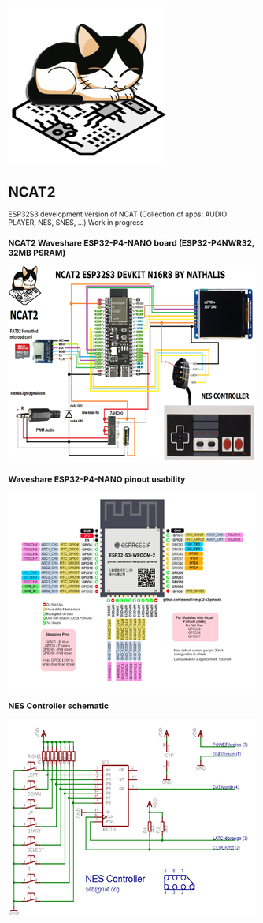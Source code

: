 <img src="https://github.com/nathalislight/NCAT2/blob/main/NCAT.png" align="center" height="320" width="320">

# NCAT2
ESP32S3 development version of NCAT (Collection of apps: AUDIO PLAYER, NES, SNES, ...) Work in progress

### NCAT2 Waveshare ESP32-P4-NANO board (ESP32-P4NWR32, 32MB PSRAM)
<img src="https://github.com/nathalislight/NCAT2/blob/main/DIAGRAMS/NCAT-ESP32S3-DevKit.png" align="center" height="400" width="640">

### Waveshare ESP32-P4-NANO pinout usability
<img src="https://github.com/nathalislight/NCAT2/blob/main/INSTRUCTIONS/esp32s3.png" align="center" height="400" width="640">

### NES Controller schematic
<img src="https://github.com/nathalislight/NCAT2/blob/main/DIAGRAMS/nes-controller-schematic.png" align="center" height="400" width="640">

